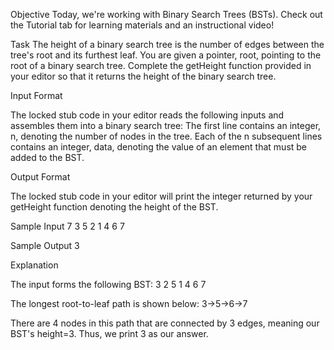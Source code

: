 Objective
Today, we're working with Binary Search Trees (BSTs). Check out the Tutorial tab for learning materials and an instructional video!

Task
The height of a binary search tree is the number of edges between the tree's root and its furthest leaf. You are given a pointer, root, pointing to the root of a binary search tree. Complete the getHeight function provided in your editor so that it returns the height of the binary search tree.

Input Format

The locked stub code in your editor reads the following inputs and assembles them into a binary search tree:
The first line contains an integer, n, denoting the number of nodes in the tree.
Each of the n subsequent lines contains an integer, data, denoting the value of an element that must be added to the BST.

Output Format

The locked stub code in your editor will print the integer returned by your getHeight function denoting the height of the BST.

Sample Input
7
3
5
2
1
4
6
7

Sample Output
3

Explanation

The input forms the following BST:
  3
 2 5
1 4 6
     7

The longest root-to-leaf path is shown below:
3->5->6->7

There are 4 nodes in this path that are connected by 3 edges, meaning our BST's height=3. Thus, we print 3 as our answer.